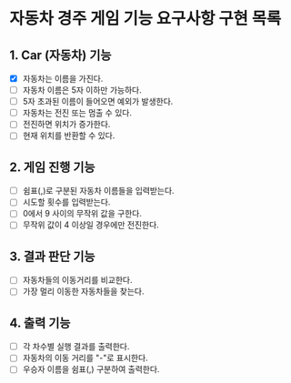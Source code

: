 # 자동차 경주 게임 기능 요구사항 구현 목록

## 1. Car (자동차) 기능
- [x] 자동차는 이름을 가진다.
- [ ] 자동차 이름은 5자 이하만 가능하다.
- [ ] 5자 초과된 이름이 들어오면 예외가 발생한다.
- [ ] 자동차는 전진 또는 멈출 수 있다.
- [ ] 전진하면 위치가 증가한다.
- [ ] 현재 위치를 반환할 수 있다.

## 2. 게임 진행 기능
- [ ] 쉼표(,)로 구분된 자동차 이름들을 입력받는다.
- [ ] 시도할 횟수를 입력받는다.
- [ ] 0에서 9 사이의 무작위 값을 구한다.
- [ ] 무작위 값이 4 이상일 경우에만 전진한다.

## 3. 결과 판단 기능
- [ ] 자동차들의 이동거리를 비교한다.
- [ ] 가장 멀리 이동한 자동차들을 찾는다.

## 4. 출력 기능
- [ ] 각 차수별 실행 결과를 출력한다.
- [ ] 자동차의 이동 거리를 "-"로 표시한다.
- [ ] 우승자 이름을 쉼표(,) 구분하여 출력한다.